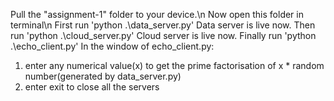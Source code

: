 Pull the "assignment-1" folder to your device.\n
Now open this folder in terminal\n
First run 'python .\data_server.py'
Data server is live now.
Then run 'python .\cloud_server.py'
Cloud server is live now.
Finally run 'python .\echo_client.py'
In the window of echo_client.py:
  1. enter any numerical value(x) to get the prime factorisation of x * random number(generated by data_server.py)
  2. enter exit to close all the servers
